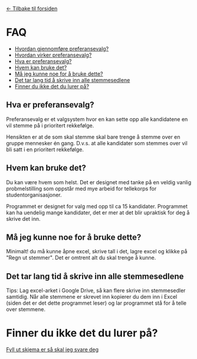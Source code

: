 [<- Tilbake til forsiden](https://github.com/roverelk/Preferansevalg_VelferdstingetVest)

# FAQ

* [Hvordan gjennomføre preferansevalg?](https://github.com/roverelk/Preferansevalg_VelferdstingetVest/blob/master/FAQ/Hvordan_gjennomfore_STV.md)
* [Hvordan virker preferansevalg?](https://github.com/roverelk/Preferansevalg_VelferdstingetVest/blob/master/FAQ/Hvordan_virker_STV.md)
* [Hva er preferansevalg?](https://github.com/roverelk/Preferansevalg_VelferdstingetVest/tree/master/FAQ#hva-er-preferansevalg)
* [Hvem kan bruke det?](https://github.com/roverelk/Preferansevalg_VelferdstingetVest/tree/master/FAQ#hva-er-preferansevalg)
* [Må jeg kunne noe for å bruke dette?](https://github.com/roverelk/Preferansevalg_VelferdstingetVest/tree/master/FAQ#må-jeg-kunne-noe-for-å-bruke-dette)
* [Det tar lang tid å skrive inn alle stemmesedlene](https://github.com/roverelk/Preferansevalg_VelferdstingetVest/tree/master/FAQ#det-tar-lang-tid-å-skrive-inn-alle-stemmesedlene)
* [Finner du ikke det du lurer på?](https://github.com/roverelk/Preferansevalg_VelferdstingetVest/tree/master/FAQ#finner-du-ikke-det-du-lurer-på)

## Hva er preferansevalg?
Preferansevalg er et valgsystem hvor en kan sette opp alle kandidatene en vil stemme på i prioritert rekkefølge.

Hensikten er at de som skal stemme skal bare trenge å stemme over en gruppe mennesker én gang. D.v.s. at alle kandidater som stemmes over vil bli satt i en prioritert rekkefølge.

## Hvem kan bruke det?
Du kan være hvem som helst. Det er designet med tanke på en veldig vanlig probmelstilling som oppstår med mye arbeid for tellekorps for studentorganisasjoner.

Programmet er designet for valg med opp til ca 15 kandidater. Programmet kan ha uendelig mange kandidater, det er mer at det blir upraktisk for deg å skrive det inn.

## Må jeg kunne noe for å bruke dette?
Minimalt! du må kunne åpne excel, skrive tall i det, lagre excel og klikke på "Regn ut stemmer". Det er omtrent alt du skal trenge å kunne.

## Det tar lang tid å skrive inn alle stemmesedlene
Tips: Lag excel-arket i Google Drive, så kan flere skrive inn stemmesedler samtidig. Når alle stemmene er skrevet inn kopierer du dem inn i Excel (siden det er det dette programmet leser) og lar programmet stå for å telle over stemmene.

# Finner du ikke det du lurer på?
[Fyll ut skjema er så skal jeg svare deg](https://goo.gl/forms/LmVzq776RwhD7VB12)